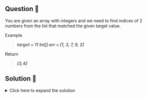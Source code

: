 ## Question 🤔
You are given an array with integers and we need to find indices of 2 numbers from the list that matched the given target value.

Example<br>
>***target = 11***
>***Int[] arr = [1, 3, 7, 9, 2]***

Return<br>
>***[3,4]***

## Solution 🙋
<details>
  <summary>Click here to expand the solution</summary>

There are 3 solutions in the code. first one will be the brute force solution. But others are optimal.
</details>

[//]: # (adding additional margin from bottom)
<br>
<br>
<br>
<br>

